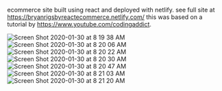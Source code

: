 ecommerce site built using react and deployed with netlify.  see full site at https://bryanrigsbyreactecommerce.netlify.com/
this was based on a tutorial by https://www.youtube.com/codingaddict.



![Screen Shot 2020-01-30 at 8 19 38 AM](https://user-images.githubusercontent.com/12769416/73457636-9928b480-4339-11ea-8385-8b68dedf91fd.png)
![Screen Shot 2020-01-30 at 8 20 06 AM](https://user-images.githubusercontent.com/12769416/73457637-99c14b00-4339-11ea-852f-0b92c2784464.png)
![Screen Shot 2020-01-30 at 8 20 22 AM](https://user-images.githubusercontent.com/12769416/73457638-99c14b00-4339-11ea-863a-cccde2636000.png)
![Screen Shot 2020-01-30 at 8 20 30 AM](https://user-images.githubusercontent.com/12769416/73457639-99c14b00-4339-11ea-83ce-1894fd4bf933.png)
![Screen Shot 2020-01-30 at 8 20 47 AM](https://user-images.githubusercontent.com/12769416/73457640-99c14b00-4339-11ea-8e63-e4850f86adc6.png)
![Screen Shot 2020-01-30 at 8 21 03 AM](https://user-images.githubusercontent.com/12769416/73457641-99c14b00-4339-11ea-8153-3feef11bb812.png)
![Screen Shot 2020-01-30 at 8 21 20 AM](https://user-images.githubusercontent.com/12769416/73457642-99c14b00-4339-11ea-8e20-1814b8290a3f.png)
